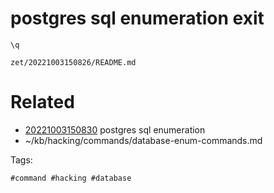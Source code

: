 # postgres sql enumeration exit
```
\q
```

` zet/20221003150826/README.md `

# Related

- [20221003150830](/zet/20221003150830/README.md) postgres sql enumeration
- ~/kb/hacking/commands/database-enum-commands.md

Tags:

    #command #hacking #database 
